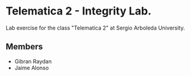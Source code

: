 # Telematica 2 - Integrity Lab.
Lab exercise for the class "Telematica 2" at Sergio Arboleda University.
## Members
* Gibran Raydan
* Jaime Alonso
